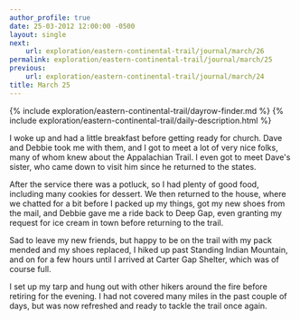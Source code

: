 ```yaml
---
author_profile: true
date: 25-03-2012 12:00:00 -0500
layout: single
next:
    url: exploration/eastern-continental-trail/journal/march/26
permalink: exploration/eastern-continental-trail/journal/march/25
previous:
    url: exploration/eastern-continental-trail/journal/march/24
title: March 25
---
```

{% include exploration/eastern-continental-trail/dayrow-finder.md %}
{% include exploration/eastern-continental-trail/daily-description.html %}

I woke up and had a little breakfast before getting ready for church. Dave and Debbie took me with them, and I got to meet a lot of very nice folks, many of whom knew about the Appalachian Trail. I even got to meet Dave's sister, who came down to visit him since he returned to the states.

After the service there was a potluck, so I had plenty of good food, including many cookies for dessert. We then returned to the house, where we chatted for a bit before I packed up my things, got my new shoes from the mail, and Debbie gave me a ride back to Deep Gap, even granting my request for ice cream in town before returning to the trail.

Sad to leave my new friends, but happy to be on the trail with my pack mended and my shoes replaced, I hiked up past Standing Indian Mountain, and on for a few hours until I arrived at Carter Gap Shelter, which was of course full.

I set up my tarp and hung out with other hikers around the fire before retiring for the evening. I had not covered many miles in the past couple of days, but was now refreshed and ready to tackle the trail once again.